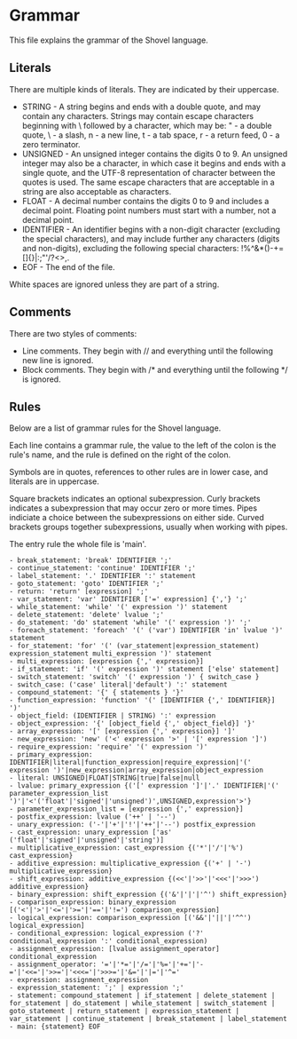# Grammar
This file explains the grammar of the Shovel language.

## Literals
There are multiple kinds of literals. They are indicated by their uppercase.

- STRING - A string begins and ends with a double quote, and may contain any characters. Strings may contain escape characters beginning with \ followed by a character, which may be: " - a double quote, \ - a slash, n - a new line, t - a tab space, r - a return feed, 0 - a zero terminator.
- UNSIGNED - An unsigned integer contains the digits 0 to 9. An unsigned integer may also be a character, in which case it begins and ends with a single quote, and the UTF-8 representation of character between the quotes is used. The same escape characters that are acceptable in a string are also acceptable as characters.
- FLOAT - A decimal number contains the digits 0 to 9 and includes a decimal point. Floating point numbers must start with a number, not a decimal point.
- IDENTIFIER - An identifier begins with a non-digit character (excluding the special characters), and may include further any characters (digits and non-digits), excluding the following special characters: !%^&*()-+=[]{}|\:;"'/?<>,.
- EOF - The end of the file.

White spaces are ignored unless they are part of a string.

## Comments
There are two styles of comments:
- Line comments. They begin with // and everything until the following new line is ignored.
- Block comments. They begin with /* and everything until the following */ is ignored.

## Rules
Below are a list of grammar rules for the Shovel language.

Each line contains a grammar rule, the value to the left of the colon is the rule's name, and the rule is defined on the right of the colon.

Symbols are in quotes, references to other rules are in lower case, and literals are in uppercase.

Square brackets indicates an optional subexpression.
Curly brackets indicates a subexpression that may occur zero or more times.
Pipes indiciate a choice between the subexpressions on either side.
Curved brackets groups together subexpressions, usually when working with pipes.

The entry rule the whole file is 'main'.

````
- break_statement: 'break' IDENTIFIER ';'
- continue_statement: 'continue' IDENTIFIER ';'
- label_statement: '.' IDENTIFIER ':' statement
- goto_statement: 'goto' IDENTIFIER ';'
- return: 'return' [expression] ';'
- var_statement: 'var' IDENTIFIER ['=' expression] {','} ';'
- while_statement: 'while' '(' expression ')' statement
- delete_statement: 'delete' lvalue ';'
- do_statement: 'do' statement 'while' '(' expression ')' ';'
- foreach_statement: 'foreach' '(' ('var') IDENTIFIER 'in' lvalue ')' statement
- for_statement: 'for' '(' (var_statement|expression_statement) expression_statement multi_expression ')' statement
- multi_expression: [expression {',' expression}]
- if_statement: 'if' '(' expression ')' statement ['else' statement]
- switch_statement: 'switch' '(' expression ')' { switch_case }
- switch_case: ('case' literal|'default') ':' statement
- compound_statement: '{' { statements } '}'
- function_expression: 'function' '(' [IDENTIFIER {',' IDENTIFIER}] ')'
- object_field: (IDENTIFIER | STRING) ':' expression
- object_expression: '{' [object_field {',' object_field}] '}'
- array_expression: '[' [expression {',' expression}] ']'
- new_expression: 'new' ('<' expression '>' | '[' expression ']')
- require_expression: 'require' '(' expression ')'
- primary_expression: IDENTIFIER|literal|function_expression|require_expression|'(' expression ')'|new_expression|array_expression|object_expression
- literal: UNSIGNED|FLOAT|STRING|true|false|null
- lvalue: primary_expression {('[' expression ']'|'.' IDENTIFIER|'(' parameter_expression_list ')'|'<'('float'|'signed'|'unsigned')',UNSIGNED,expression'>'}
- parameter_expression_list = [expression {',' expression}]
- postfix_expression: lvalue ('++' | '--')
- unary_expression: ('-'|'+'|'!'|'++'|'--') postfix_expression
- cast_expression: unary_expression ['as' ('float'|'signed'|'unsigned'|'string')]
- multiplicative_expression: cast_expression {('*'|'/'|'%') cast_expression}
- additive_expression: multiplicative_expression {('+' | '-') multiplicative_expression}
- shift_expression: additive_expression {(<<'|'>>'|'<<<'|'>>>') additive_expression}
- binary_expression: shift_expression {('&'|'|'|'^') shift_expression}
- comparison_expression: binary_expression [('<'|'>'|'<='|'>='|'=='|'!=') comparison_expression]
- logical_expression: comparison_expression [('&&'|'||'|'^^') logical_expression]
- conditional_expression: logical_expression ('?' conditional_expression ':' conditional_expression)
- assignment_expression: [lvalue assignment_operator] conditional_expression
- assignment_operator: '='|'*='|'/='|'%='|'+='|'-='|'<<='|'>>='|'<<<='|'>>>='|'&='|'|='|'^='
- expression: assignment_expression
- expression_statement: ';' | expression ';'
- statement: compound_statement | if_statement | delete_statement | for_statement | do_statement | while_statement | switch_statement | goto_statement | return_statement | expression_statement | var_statement | continue_statement | break_statement | label_statement
- main: {statement} EOF
````
